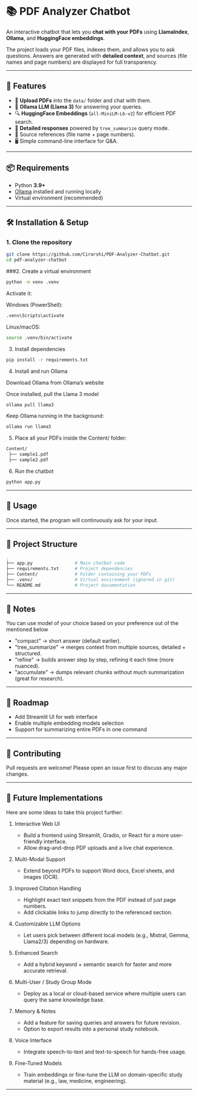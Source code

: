 # 📚 PDF Analyzer Chatbot

An interactive chatbot that lets you **chat with your PDFs** using **LlamaIndex**, **Ollama**, and **HuggingFace embeddings**.  

The project loads your PDF files, indexes them, and allows you to ask questions. Answers are generated with **detailed context**, and sources (file names and page numbers) are displayed for full transparency.  

---

## 🚀 Features
- 📂 **Upload PDFs** into the `data/` folder and chat with them.  
- 🤖 **Ollama LLM (Llama 3)** for answering your queries.  
- 🔍 **HuggingFace Embeddings** (`all-MiniLM-L6-v2`) for efficient PDF search.  
- 📖 **Detailed responses** powered by `tree_summarize` query mode.  
- 📝 Source references (file name + page numbers).  
- 🖥️ Simple command-line interface for Q&A.  

---

## 📦 Requirements
- Python **3.9+**
- [Ollama](https://ollama.com/) installed and running locally  
- Virtual environment (recommended)

---

## 🛠️ Installation & Setup

### 1. Clone the repository
```bash
git clone https://github.com/Cirarshi/PDF-Analyzer-Chatbot.git
cd pdf-analyzer-chatbot
```
###2. Create a virtual environment
```bash
python -m venv .venv
```
Activate it:

Windows (PowerShell):
```bash
.venv\Scripts\activate
```
Linux/macOS:
```bash
source .venv/bin/activate
```

3. Install dependencies
```bash
pip install -r requirements.txt
```

4. Install and run Ollama
   
Download Ollama from Ollama’s website

Once installed, pull the Llama 3 model
```bash
ollama pull llama3
```
Keep Ollama running in the background:
```bash
ollama run llama3
```

5. Place all your PDFs inside the Content/ folder:
```bash
Content/
 ├── sample1.pdf
 ├── sample2.pdf
```

6. Run the chatbot
```bash
python app.py
```

---

## 📖 Usage
Once started, the program will continuously ask for your input.

---

## 📑 Project Structure
```bash
.
├── app.py                # Main chatbot code
├── requirements.txt      # Project dependencies
├── Content/              # Folder containing your PDFs
├── .venv/                # Virtual environment (ignored in git)
└── README.md             # Project documentation
```

---

## 📝 Notes
You can use model of your choice based on your preference out of the mentioned below
  - "compact" → short answer (default earlier).
  - "tree_summarize" → merges context from multiple sources, detailed + structured.
  - "refine" → builds answer step by step, refining it each time (more nuanced).
  - "accumulate" → dumps relevant chunks without much summarization (great for research).

---

## 📌 Roadmap
- Add Streamlit UI for web interface
- Enable multiple embedding models selection
- Support for summarizing entire PDFs in one command

---

## 🤝 Contributing
Pull requests are welcome! Please open an issue first to discuss any major changes.

---

## 🚀 Future Implementations
Here are some ideas to take this project further:
1. Interactive Web UI
   - Build a frontend using Streamlit, Gradio, or React for a more user-friendly interface.
   - Allow drag-and-drop PDF uploads and a live chat experience.

2. Multi-Modal Support
   - Extend beyond PDFs to support Word docs, Excel sheets, and images (OCR).

3. Improved Citation Handling
   - Highlight exact text snippets from the PDF instead of just page numbers.
   - Add clickable links to jump directly to the referenced section.

4. Customizable LLM Options
   - Let users pick between different local models (e.g., Mistral, Gemma, Llama2/3) depending on hardware.

5. Enhanced Search
   - Add a hybrid keyword + semantic search for faster and more accurate retrieval.

6. Multi-User / Study Group Mode
   - Deploy as a local or cloud-based service where multiple users can query the same knowledge base.

7. Memory & Notes
   - Add a feature for saving queries and answers for future revision.
   - Option to export results into a personal study notebook.

8. Voice Interface
   - Integrate speech-to-text and text-to-speech for hands-free usage.

9. Fine-Tuned Models
   - Train embeddings or fine-tune the LLM on domain-specific study material (e.g., law, medicine, engineering).

---
